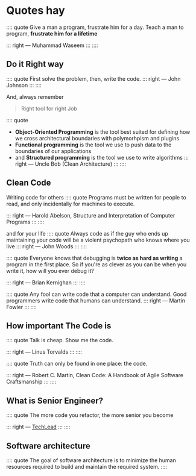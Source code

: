 # Quotes hay

:::: quote
Give a man a program, frustrate him for a day.
Teach a man to program, **frustrate him for a lifetime**

::: right 
― Muhammad Waseem
:::
::::


## Do it Right way 

:::: quote
First solve the problem, then, write the code.
::: right 
― John Johnson
:::
::::


And, always remember 
> Right tool for right Job 


:::: quote
- **Object-Oriented Programming** is the tool best suited for defining how we cross architectural boundaries with polymorhpism and plugins
- **Functional programming** is the tool we use to push data to the boundaries of our applications
- and **Structured programming** is the tool we use to write algorithms
::: right 
― Uncle Bob (Clean Architecture)
:::
::::


## Clean Code

Writing code for others
:::: quote
Programs must be written for people to read, and only incidentally for machines to execute.

::: right 
― Harold Abelson, Structure and Interpretation of Computer Programs
:::
::::

and for your life
:::: quote
Always code as if the guy who ends up maintaining your code will be a violent psychopath who knows where you live
::: right 
― John Woods
:::
::::

:::: quote
Everyone knows that debugging is **twice as hard as writing** a program in the first place. So if you're as clever as you can be when you write it, how will you ever debug it?

::: right 
― Brian Kernighan
:::
::::


:::: quote
Any fool can write code that a computer can understand. Good programmers write code that humans can understand.
::: right 
― Martin Fowler
:::
::::



## How important The Code is

:::: quote
Talk is cheap. Show me the code.

::: right 
― Linus Torvalds
:::
::::

:::: quote
Truth can only be found in one place: the code.

::: right 
― Robert C. Martin, Clean Code: A Handbook of Agile Software Craftsmanship
:::
::::


## What is Senior Engineer?

:::: quote
The more code you refactor, the more senior you become 

::: right 
― [TechLead](https://www.youtube.com/channel/UC4xKdmAXFh4ACyhpiQ_3qBw)
:::
::::


##  Software architecture

:::: quote
The goal of software architecture is to minimize the human resources required to build and maintain the required system. 
::::

